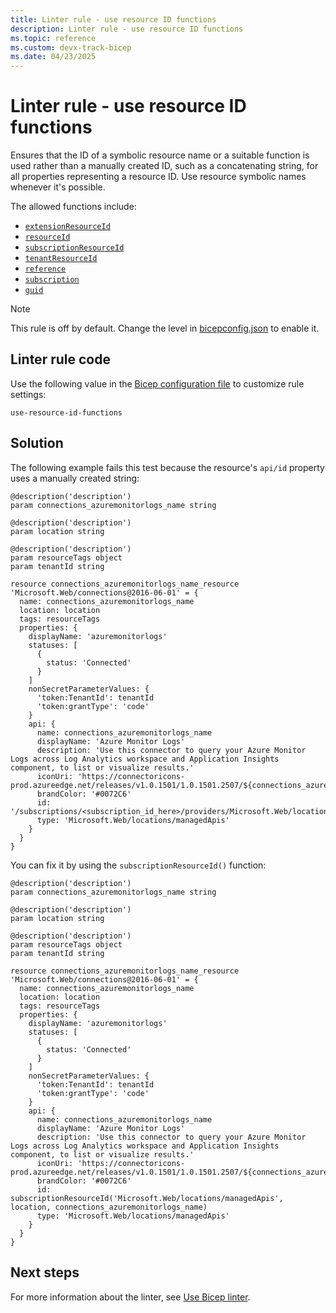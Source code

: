```yaml
---
title: Linter rule - use resource ID functions
description: Linter rule - use resource ID functions
ms.topic: reference
ms.custom: devx-track-bicep
ms.date: 04/23/2025
---
```


# Linter rule - use resource ID functions

Ensures that the ID of a symbolic resource name or a suitable function is used rather than a manually created ID, such as a concatenating string, for all properties representing a resource ID. Use resource symbolic names whenever it's possible.

The allowed functions include:

- [`extensionResourceId`](./bicep-functions-resource.md#extensionresourceid)
- [`resourceId`](./bicep-functions-resource.md#resourceid)
- [`subscriptionResourceId`](./bicep-functions-resource.md#subscriptionresourceid)
- [`tenantResourceId`](./bicep-functions-resource.md#tenantresourceid)
- [`reference`](./bicep-functions-resource.md#reference)
- [`subscription`](./bicep-functions-scope.md#subscription)
- [`guid`](./bicep-functions-string.md#guid)

> [!NOTE]
> This rule is off by default. Change the level in [bicepconfig.json](./bicep-config-linter.md) to enable it.

## Linter rule code

Use the following value in the [Bicep configuration file](bicep-config-linter.md) to customize rule settings:

`use-resource-id-functions`

## Solution

The following example fails this test because the resource's `api/id` property uses a manually created string:

```bicep
@description('description')
param connections_azuremonitorlogs_name string

@description('description')
param location string

@description('description')
param resourceTags object
param tenantId string

resource connections_azuremonitorlogs_name_resource 'Microsoft.Web/connections@2016-06-01' = {
  name: connections_azuremonitorlogs_name
  location: location
  tags: resourceTags
  properties: {
    displayName: 'azuremonitorlogs'
    statuses: [
      {
        status: 'Connected'
      }
    ]
    nonSecretParameterValues: {
      'token:TenantId': tenantId
      'token:grantType': 'code'
    }
    api: {
      name: connections_azuremonitorlogs_name
      displayName: 'Azure Monitor Logs'
      description: 'Use this connector to query your Azure Monitor Logs across Log Analytics workspace and Application Insights component, to list or visualize results.'
      iconUri: 'https://connectoricons-prod.azureedge.net/releases/v1.0.1501/1.0.1501.2507/${connections_azuremonitorlogs_name}/icon.png'
      brandColor: '#0072C6'
      id: '/subscriptions/<subscription_id_here>/providers/Microsoft.Web/locations/<region_here>/managedApis/${connections_azuremonitorlogs_name}'
      type: 'Microsoft.Web/locations/managedApis'
    }
  }
}
```

You can fix it by using the `subscriptionResourceId()` function:

```bicep
@description('description')
param connections_azuremonitorlogs_name string

@description('description')
param location string

@description('description')
param resourceTags object
param tenantId string

resource connections_azuremonitorlogs_name_resource 'Microsoft.Web/connections@2016-06-01' = {
  name: connections_azuremonitorlogs_name
  location: location
  tags: resourceTags
  properties: {
    displayName: 'azuremonitorlogs'
    statuses: [
      {
        status: 'Connected'
      }
    ]
    nonSecretParameterValues: {
      'token:TenantId': tenantId
      'token:grantType': 'code'
    }
    api: {
      name: connections_azuremonitorlogs_name
      displayName: 'Azure Monitor Logs'
      description: 'Use this connector to query your Azure Monitor Logs across Log Analytics workspace and Application Insights component, to list or visualize results.'
      iconUri: 'https://connectoricons-prod.azureedge.net/releases/v1.0.1501/1.0.1501.2507/${connections_azuremonitorlogs_name}/icon.png'
      brandColor: '#0072C6'
      id: subscriptionResourceId('Microsoft.Web/locations/managedApis', location, connections_azuremonitorlogs_name)
      type: 'Microsoft.Web/locations/managedApis'
    }
  }
}
```

## Next steps

For more information about the linter, see [Use Bicep linter](./linter.md).
